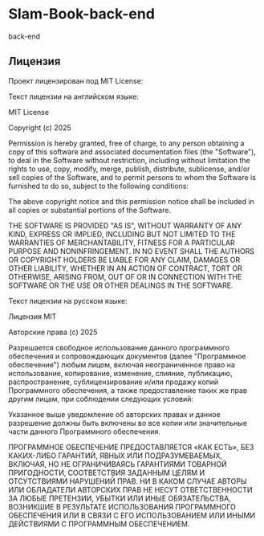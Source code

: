 # Slam-Book-back-end
back-end

 ## Лицензия
 
 Проект лицензирован под MIT License:
 
 Текст лицензии на английском языке:
 
 MIT License
 
 Copyright (c) 2025
 
 Permission is hereby granted, free of charge, to any person obtaining a copy
 of this software and associated documentation files (the "Software"), to deal
 in the Software without restriction, including without limitation the rights
 to use, copy, modify, merge, publish, distribute, sublicense, and/or sell
 copies of the Software, and to permit persons to whom the Software is
 furnished to do so, subject to the following conditions:
 
 The above copyright notice and this permission notice shall be included in all
 copies or substantial portions of the Software.
 
 THE SOFTWARE IS PROVIDED "AS IS", WITHOUT WARRANTY OF ANY KIND, EXPRESS OR
 IMPLIED, INCLUDING BUT NOT LIMITED TO THE WARRANTIES OF MERCHANTABILITY,
 FITNESS FOR A PARTICULAR PURPOSE AND NONINFRINGEMENT. IN NO EVENT SHALL THE
 AUTHORS OR COPYRIGHT HOLDERS BE LIABLE FOR ANY CLAIM, DAMAGES OR OTHER
 LIABILITY, WHETHER IN AN ACTION OF CONTRACT, TORT OR OTHERWISE, ARISING FROM,
 OUT OF OR IN CONNECTION WITH THE SOFTWARE OR THE USE OR OTHER DEALINGS IN THE
 SOFTWARE.
 
 Текст лицензии на русском языке:
 
 Лицензия MIT
 
 Авторские права (c) 2025
 
 Разрешается свободное использование данного программного обеспечения и
 сопровождающих документов (далее "Программное обеспечение") любым лицом,
 включая неограниченное право на использование, копирование, изменение,
 слияние, публикацию, распространение, сублицензирование и/или продажу
 копий Программного обеспечения, а также предоставление таких же прав
 другим лицам, при соблюдении следующих условий:
 
 Указанное выше уведомление об авторских правах и данное разрешение должны
 быть включены во все копии или значительные части данного Программного
 обеспечения.
 
 ПРОГРАММНОЕ ОБЕСПЕЧЕНИЕ ПРЕДОСТАВЛЯЕТСЯ «КАК ЕСТЬ», БЕЗ КАКИХ-ЛИБО
 ГАРАНТИЙ, ЯВНЫХ ИЛИ ПОДРАЗУМЕВАЕМЫХ, ВКЛЮЧАЯ, НО НЕ ОГРАНИЧИВАЯСЬ
 ГАРАНТИЯМИ ТОВАРНОЙ ПРИГОДНОСТИ, СООТВЕТСТВИЯ ЗАДАННЫМ ЦЕЛЯМ И
 ОТСУТСТВИЯМИ НАРУШЕНИЙ ПРАВ. НИ В КАКОМ СЛУЧАЕ АВТОРЫ ИЛИ
 ОБЛАДАТЕЛИ АВТОРСКИХ ПРАВ НЕ НЕСУТ ОТВЕТСТВЕННОСТИ ЗА ЛЮБЫЕ
 ПРЕТЕНЗИИ, УБЫТКИ ИЛИ ИНЫЕ ОБЯЗАТЕЛЬСТВА, ВОЗНИКШИЕ В РЕЗУЛЬТАТЕ
 ИСПОЛЬЗОВАНИЯ ПРОГРАММНОГО ОБЕСПЕЧЕНИЯ ИЛИ В СВЯЗИ С ЕГО
 ИСПОЛЬЗОВАНИЕМ ИЛИ ИНЫМИ ДЕЙСТВИЯМИ С ПРОГРАММНЫМ ОБЕСПЕЧЕНИЕМ.
